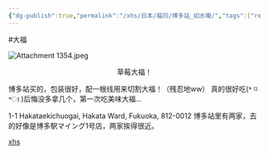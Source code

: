 ```yaml
---
{"dg-publish":true,"permalink":"/xhs/日本/福冈/博多站_如水庵/","tags":["rednote","福冈"],"created":"2024-09-15","updated":"2025-04-13T21:43:23.326+08:00"}
---
```


#大福

![Attachment 1354.jpeg](/img/user/xhs/%E6%97%A5%E6%9C%AC/%E7%A6%8F%E5%86%88/photo-%E7%A6%8F%E5%86%88/Attachment%201354.jpeg)
<center>草莓大福！</center>

博多站买的，包装很好，配一根线用来切割大福！（残忍地ww）
真的很好吃(˃ ⌑ ˂ഃ )后悔没多拿几个，第一次吃美味大福...

1-1 Hakataekichuogai, Hakata Ward, Fukuoka, 812-0012
博多站里有两家，去的好像是博多駅マイング1号店，两家挨得很近。

[xhs](https://www.xiaohongshu.com/explore/66f0592900000000270025ff?xsec_token=ABqW31iXGaeLgX03LCtKxC-ud7zwRh1xZBc2msLATPFHk=&xsec_source=pc_user)